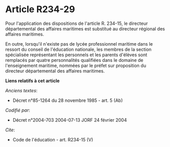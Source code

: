 # Article R234-29

Pour l'application des dispositions de l'article R. 234-15, le directeur départemental des affaires maritimes est substitué
au directeur régional des affaires maritimes.

En outre, lorsqu'il n'existe pas de lycée professionnel maritime dans le ressort du conseil de l'éducation nationale, les
membres de la section spécialisée représentant les personnels et les parents d'élèves sont remplacés par quatre personnalités
qualifiées dans le domaine de l'enseignement maritime, nommées par le préfet sur proposition du directeur départemental des
affaires maritimes.

**Liens relatifs à cet article**

_Anciens textes_:

  - Décret n°85-1264 du 28 novembre 1985 - art. 5 (Ab)

_Codifié par_:

  - Décret n°2004-703 2004-07-13 JORF 24 février 2004

_Cite_:

  - Code de l'éducation - art. R234-15 (V)

